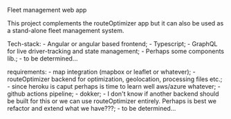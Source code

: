 Fleet management web app

This project complements the routeOptimizer app but it can also be used as a stand-alone fleet management system.

Tech-stack:
	- Angular or angular based frontend;
	- Typescript;
	- GraphQL for live driver-tracking and state management;
	- Perhaps some components lib.;
	- to be determined...

requirements:
	- map integration (mapbox or leaflet or whatever);
	- routeOptimizer backend for optimization, geolocation, processing files etc.;
	- since heroku is caput perhaps is time to learn well aws/azure whatever;
	- github actions pipeline;
	- dokker;
	- I don't know if another backend should be built for this or we can use routeOptimizer entirely. Perhaps is best we refactor and extend what we have???;
	- to be determined...

